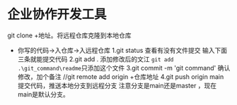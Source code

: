 # 企业协作开发工具
git clone +地址。将远程仓库克隆到本地仓库

- 你写的代码->入仓库->入远程仓库
1.git status 查看有没有文件提交
输入下面三条就能提交代码
2.git add . 添加修改后的文江
``git add .\git_command\readme``只添加这个文件
3.git commit -m 'git command' 确认修改，加个备注
//git remote add origin +仓库地址
4.git push origin main 提交代码，推送本地分支到远程分支
注意分支是main还是master ，现在main是默认分支。